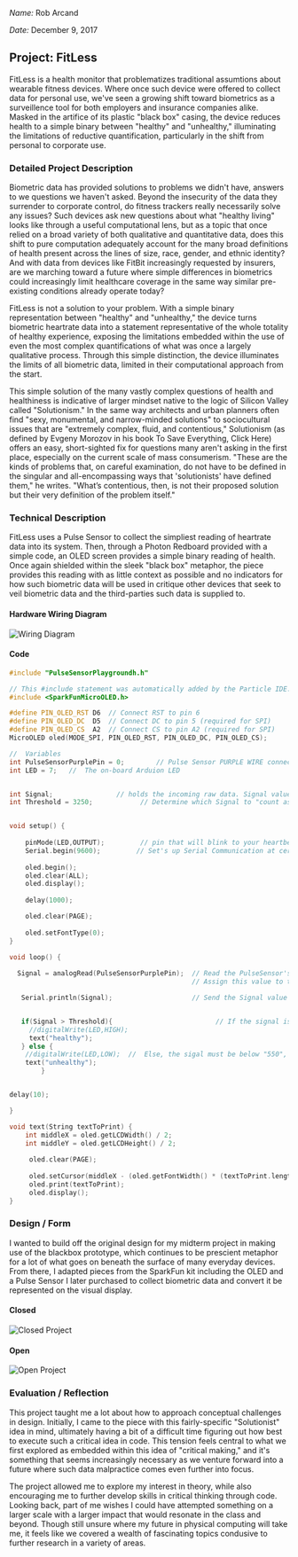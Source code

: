 *Name:*  Rob Arcand  

*Date:* December 9, 2017

## Project:  FitLess

FitLess is a health monitor that problematizes traditional assumtions about wearable fitness devices. Where once such device were offered to collect data for personal use, we've seen a growing shift toward biometrics as a surveillence tool for both employers and insurance companies alike. Masked in the artifice of its plastic "black box" casing, the device reduces health to a simple binary between "healthy" and "unhealthy," illuminating the limitations of reductive quantification, particularly in the shift from personal to corporate use.

### Detailed Project Description

Biometric data has provided solutions to problems we didn't have, answers to we questions we haven't asked. Beyond the insecurity of the data they surrender to corporate control, do fitness trackers really necessarily solve any issues? Such devices ask new questions about what "healthy living" looks like through a useful computational lens, but as a topic that once relied on a broad variety of both qualitative and quantitative data, does this shift to pure computation adequately account for the many broad definitions of health present across the lines of size, race, gender, and ethnic identity? And with data from devices like FitBit increasingly requested by insurers, are we marching toward a future where simple differences in biometrics could increasingly limit healthcare coverage in the same way similar pre-existing conditions already operate today?

FitLess is not a solution to your problem. With a simple binary representation between "healthy" and "unhealthy," the device turns biometric heartrate data into a statement representative of the whole totality of healthy experience, exposing the limitations embedded within the use of even the most complex quantifications of what was once a largely qualitative process. Through this simple distinction, the device illuminates the limits of all biometric data, limited in their computational approach from the start. 

This simple solution of the many vastly complex questions of health and healthiness is indicative of larger mindset native to the logic of Silicon Valley called "Solutionism." In the same way architects and urban planners often find "sexy, monumental, and narrow-minded solutions" to sociocultural issues that are "extremely complex, fluid, and contentious," Solutionism (as defined by Evgeny Morozov in his book To Save Everything, Click Here) offers an easy, short-sighted fix for questions many aren't asking in the first place, especially on the current scale of mass consumerism. "These are the kinds of problems that, on careful examination, do not have to be defined in the singular and all-encompassing ways that 'solutionists' have defined them," he writes. "What’s contentious, then, is not their proposed solution but their very definition of the problem itself." 

### Technical Description

FitLess uses a Pulse Sensor to collect the simpliest reading of heartrate data into its system. Then, through a Photon Redboard provided with a simple code, an OLED screen provides a simple binary reading of health. Once again shielded within the sleek "black box" metaphor, the piece provides this reading with as little context as possible and no indicators for how such biometric data will be used in critique other devices that seek to veil biometric data and the third-parties such data is supplied to. 

#### Hardware Wiring Diagram

![Wiring Diagram](images/FitLess_bb.png)

#### Code

```c++
#include "PulseSensorPlaygroundh.h"

// This #include statement was automatically added by the Particle IDE.
#include <SparkFunMicroOLED.h>

#define PIN_OLED_RST D6  // Connect RST to pin 6
#define PIN_OLED_DC  D5  // Connect DC to pin 5 (required for SPI)
#define PIN_OLED_CS  A2  // Connect CS to pin A2 (required for SPI)
MicroOLED oled(MODE_SPI, PIN_OLED_RST, PIN_OLED_DC, PIN_OLED_CS);

//  Variables
int PulseSensorPurplePin = 0;        // Pulse Sensor PURPLE WIRE connected to ANALOG PIN 0
int LED = 7;   //  The on-board Arduion LED


int Signal;                // holds the incoming raw data. Signal value can range from 0-1024
int Threshold = 3250;            // Determine which Signal to "count as a beat", and which to ingore.


void setup() {
    
    pinMode(LED,OUTPUT);         // pin that will blink to your heartbeat!
    Serial.begin(9600);         // Set's up Serial Communication at certain speed.
    
    oled.begin();
    oled.clear(ALL);
    oled.display();
    
    delay(1000);

    oled.clear(PAGE);
    
    oled.setFontType(0);
}

void loop() {
    
  Signal = analogRead(PulseSensorPurplePin);  // Read the PulseSensor's value.
                                              // Assign this value to the "Signal" variable.

   Serial.println(Signal);                    // Send the Signal value to Serial Plotter.


   if(Signal > Threshold){                          // If the signal is above "550", then "turn-on" Arduino's on-Board LED.
     //digitalWrite(LED,HIGH);
     text("healthy");
   } else {
    //digitalWrite(LED,LOW);  //  Else, the sigal must be below "550", so "turn-off" this LED.
    text("unhealthy");
        }


delay(10);

}

void text(String textToPrint) {
    int middleX = oled.getLCDWidth() / 2;
    int middleY = oled.getLCDHeight() / 2;
    
     oled.clear(PAGE);
     
     oled.setCursor(middleX - (oled.getFontWidth() * (textToPrint.length()/2)), middleY - (oled.getFontWidth() / 2));
     oled.print(textToPrint);
     oled.display();
}
```

### Design / Form

I wanted to build off the original design for my midterm project in making use of the blackbox prototype, which continues to be prescient metaphor for a lot of what goes on beneath the surface of many everyday devices. From there, I adapted pieces from the SparkFun kit including the OLED and a Pulse Sensor I later purchased to collect biometric data and convert it be represented on the visual display.

#### Closed
![Closed Project](images/closed.jpg)

#### Open
![Open Project](images/open.jpg)

### Evaluation / Reflection

This project taught me a lot about how to approach conceptual challenges in design. Initially, I came to the piece with this fairly-specific "Solutionist" idea in mind, ultimately having a bit of a difficult time figuring out how best to execute such a critical idea in code. This tension feels central to what we first explored as embedded within this idea of "critical making," and it's something that seems increasingly necessary as we venture forward into a future where such data malpractice comes even further into focus.

The project allowed me to explore my interest in theory, while also encouraging me to further develop skills in critical thinking through code. Looking back, part of me wishes I could have attempted something on a larger scale with a larger impact that would resonate in the class and beyond. Though still unsure where my future in physical computing will take me, it feels like we covered a wealth of fascinating topics condusive to further research in a variety of areas.